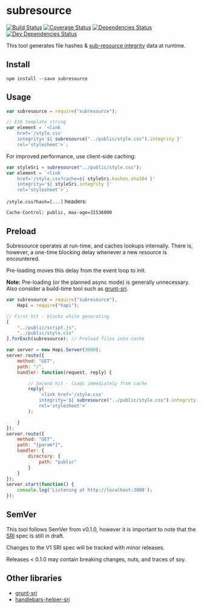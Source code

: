 # subresource

[![Build Status](https://travis-ci.org/neftaly/npm-subresource.svg?branch=master)](https://travis-ci.org/neftaly/npm-subresource)
[![Coverage Status](https://coveralls.io/repos/neftaly/npm-subresource/badge.svg?branch=master)](https://coveralls.io/r/neftaly/npm-subresource?branch=master)
[![Dependencies Status](https://david-dm.org/neftaly/npm-subresource.svg)](https://david-dm.org/neftaly/npm-subresource)
[![Dev Dependencies Status](https://david-dm.org/neftaly/npm-subresource/dev-status.svg)](https://david-dm.org/neftaly/npm-subresource#info=devDependencies)

This tool generates file hashes & [sub-resource integrity](https://srihash.org/) data at runtime.



## Install
```shell
npm install --save subresource
```



## Usage
```js
var subresource = require("subresource");

// ES6 template string
var element = `<link
    href='/style.css'
    integrity='${ subresource("../public/style.css").integrity }'
    rel='stylesheet'>`;
```

For improved performance, use client-side caching:
```js
var styleSri = subresource("../public/style.css");
var element = `<link
    href='/style.css?cache=${ styleSri.hashes.sha384 }'
    integrity='${ styleSri.integrity }'
    rel='stylesheet'>`;
```

`/style.css?hash=[...]` headers:
```
Cache-Control: public, max-age=31536000
```



## Preload
Subresource operates at run-time, and caches lookups internally.
There is, however, a one-time blocking delay whenever a new resource is encountered.

Pre-loading moves this delay from the event loop to init.

**Note:** Pre-loading (or the planned async mode) is generally unnecessary.
Also consider a build-time tool such as [grunt-sri](https://github.com/neftaly/grunt-sri).

```js
var subresource = require("subresource"),
    Hapi = require("hapi");

// First hit - blocks while generating
[
    "../public/script.js",
    "../public/style.css"
].forEach(subresource); // Preload files into cache

var server = new Hapi.Server(3000);
server.route({
    method: "GET",
    path: "/",
    handler: function(request, reply) {

        // Second hit - loads immediately from cache
        reply(
            `<link href='/style.css'
            integrity='${ subresource("../public/style.css").integrity }'
            rel='stylesheet'>`
        );

    }
});
server.route({
    method: "GET",
    path: "{param*}",
    handler: {
        directory: {
            path: "public"
        }
    }
});
server.start(function() {
    console.log('Listening at http://localhost:3000');
});
```



## SemVer
This tool follows SemVer from v0.1.0, however it is important to note that the [SRI](http://www.w3.org/TR/SRI) spec is still in draft.

Changes to the V1 SRI spec will be tracked with minor releases.

Releases < 0.1.0 may contain breaking changes, nuts, and traces of soy.



## Other libraries
* [grunt-sri](https://github.com/neftaly/grunt-sri)
* [handlebars-helper-sri](https://github.com/neftaly/handlebars-helper-sri)
